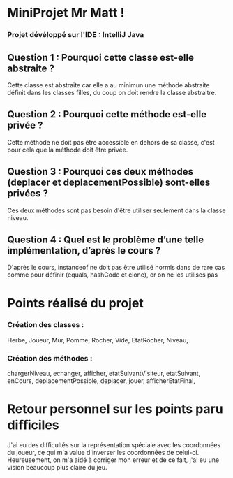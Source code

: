 # MiniProjet Mr Matt !

### Projet dévéloppé sur l'IDE : IntelliJ Java 

## Question 1 : Pourquoi cette classe est-elle abstraite ?


Cette classe est abstraite car elle a au minimun une méthode abstraite définit dans les classes filles, du coup on doit rendre la classe abstraitre.

## Question 2 : Pourquoi cette méthode est-elle privée ?

Cette méthode ne doit pas être accessible en dehors de sa classe, c'est pour cela que la méthode doit être privée.

## Question 3 : Pourquoi ces deux méthodes (deplacer et deplacementPossible) sont-elles privées ?

Ces deux méthodes sont pas besoin d'être utiliser seulement dans la classe niveau.


## Question 4 : Quel est le problème d’une telle implémentation, d’après le cours ?

D'après le cours, instanceof ne doit pas être utilisé hormis dans de rare cas comme pour définir (equals, hashCode et clone), or on ne les utilises pas

# Points réalisé du projet

### Création des classes : 
Herbe, Joueur, Mur, Pomme, Rocher, 
Vide, EtatRocher, Niveau,

### Création des méthodes :

chargerNiveau, echanger, afficher,
etatSuivantVisiteur, etatSuivant,
enCours, deplacementPossible, deplacer,
jouer, afficherEtatFinal,

# Retour  personnel  sur  les  points paru diﬀiciles

J'ai eu des difficultés sur la représentation spéciale avec les coordonnées du joueur, ce qui m'a  value d'inverser les coordonnées de celui-ci. Heureusement, on m'a aidé à corriger mon erreur et de ce fait, j'ai eu une vision beaucoup plus claire du jeu.

